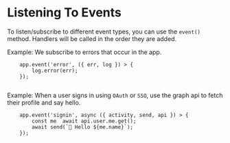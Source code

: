 # Listening To Events


To listen/subscribe to different event types, you can use the `event()` method. Handlers will be called in the order they are added.

Example: We subscribe to errors that occur in the app.

```
    app.event('error', ({ err, log }) > {
        log.error(err);
    });
    

```
Example: When a user signs in using `OAuth` or `SSO`, use the graph api to fetch their profile and say hello.

```
    app.event('signin', async ({ activity, send, api }) > {
        const me  await api.user.me.get();
        await send(`👋 Hello ${me.name}`);
    });
```